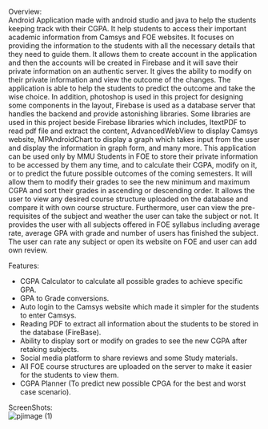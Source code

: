Overview:  <br />
Android Application made with android studio and java to help the students keeping track with their CGPA.
It help students to access their important academic information from Camsys and FOE websites.
It focuses on providing the information to the students with all the necessary details that they need to guide them. 
It allows them to create account in the application and then the accounts will be created in Firebase and it will save their private information on an authentic server.
It gives the ability to modify on their private information and view the outcome of the changes.
The application is able to help the students to predict the outcome and take the wise choice. 
In addition, photoshop is used in this project for designing some components in the layout,
Firebase is used as a database server that handles the backend and provide astonishing libraries. 
Some libraries are used in this project beside Firebase libraries which includes, ItextPDF to read pdf file and extract the content, 
AdvancedWebView to display Camsys website, MPAndroidChart to display a graph which takes input from the user and display the information in graph form, and many more.
This application can be used only by MMU Students in FOE to store their private information to be accessed by them any time, and to calculate their CGPA,
modify on it, or to predict the future possible outcomes of the coming semesters.
It will allow them to modify their grades to see the new minimum and maximum CGPA and sort their grades in ascending or descending order. 
It allows the user to view any desired course structure uploaded on the database and compare it with own course structure. 
Furthermore, user can view the pre-requisites of the subject and weather the user can take the subject or not.
It provides the user with all subjects offered in FOE syllabus including average rate, average GPA with grade and number of users has finished the subject.
The user can rate any subject or open its website on FOE and user can add own review.

Features: <br />
- CGPA Calculator to calculate all possible grades to achieve specific GPA. <br />
- GPA to Grade conversions. <br />
- Auto login to the Camsys website which made it simpler for the students to enter Camsys. <br />
- Reading PDF to extract all information about the students to be stored in the database (FireBase). <br />
- Ability to display sort or modify on grades to see the new CGPA after retaking subjects. <br />
- Social media platform to share reviews and some Study materials. <br />
- All FOE course structures are uploaded on the server to make it easier for the students to view them. <br />
- CGPA Planner (To predict new possible CPGA for the best and worst case scenario). <br />

ScreenShots: <br />
![pjimage (1)](https://user-images.githubusercontent.com/60311634/155445482-4fcb873b-621a-4403-93dd-009c926524ad.jpg)
